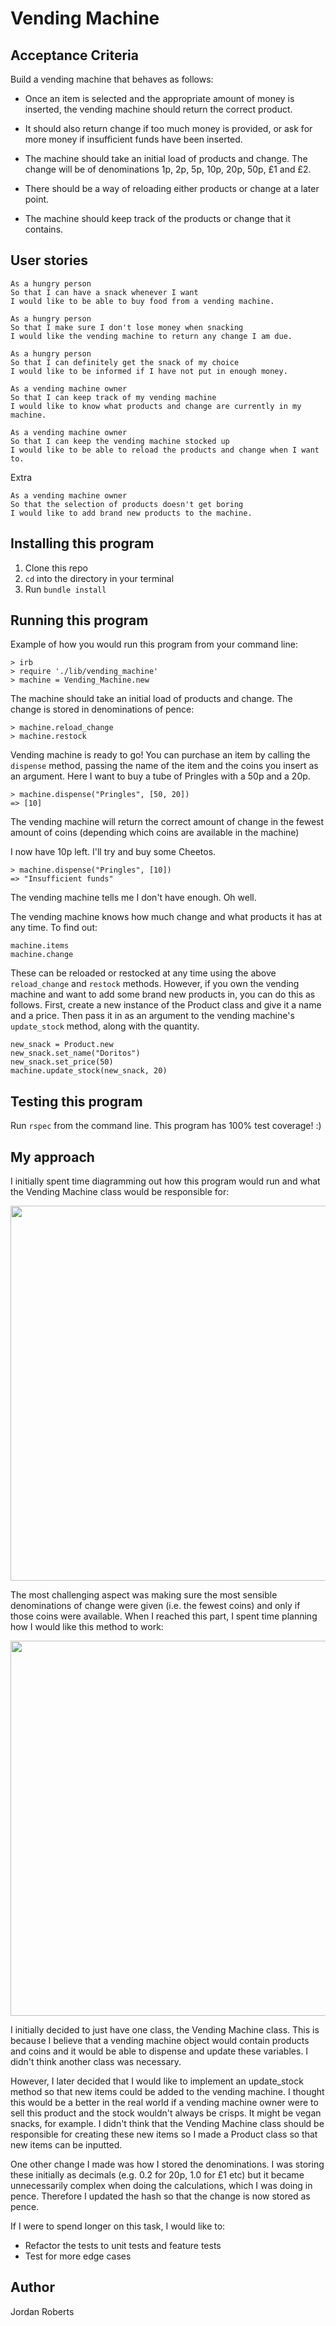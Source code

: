 # Vending Machine

## Acceptance Criteria

Build a vending machine that behaves as follows:

* Once an item is selected and the appropriate amount of money is inserted, the vending machine should return the correct product.

* It should also return change if too much money is provided, or ask for more money if insufficient funds have been inserted.

* The machine should take an initial load of products and change. The change will be of denominations 1p, 2p, 5p, 10p, 20p, 50p, £1 and £2.

* There should be a way of reloading either products or change at a later point.

* The machine should keep track of the products or change that it contains.

## User stories

```
As a hungry person
So that I can have a snack whenever I want
I would like to be able to buy food from a vending machine.

As a hungry person
So that I make sure I don't lose money when snacking
I would like the vending machine to return any change I am due.

As a hungry person
So that I can definitely get the snack of my choice
I would like to be informed if I have not put in enough money.

As a vending machine owner
So that I can keep track of my vending machine
I would like to know what products and change are currently in my machine.

As a vending machine owner
So that I can keep the vending machine stocked up
I would like to be able to reload the products and change when I want to.
```

Extra
```
As a vending machine owner
So that the selection of products doesn't get boring
I would like to add brand new products to the machine.
```

## Installing this program

1. Clone this repo
2. `cd` into the directory in your terminal
3. Run `bundle install`

## Running this program

Example of how you would run this program from your command line:

```
> irb
> require './lib/vending_machine'
> machine = Vending_Machine.new
```
The machine should take an initial load of products and change. The change is stored in denominations of pence:

```
> machine.reload_change
> machine.restock

```

Vending machine is ready to go! You can purchase an item by calling the `dispense` method, passing the name of the item and the coins you insert as an argument. Here I want to buy a tube of Pringles with a 50p and a 20p.

```
> machine.dispense("Pringles", [50, 20])
=> [10]
```
The vending machine will return the correct amount of change in the fewest amount of coins (depending which coins are available in the machine)

I now have 10p left. I'll try and buy some Cheetos.
```
> machine.dispense("Pringles", [10])
=> "Insufficient funds"
```
The vending machine tells me I don't have enough. Oh well.

The vending machine knows how much change and what products it has at any time. To find out:

```
machine.items
machine.change
```

These can be reloaded or restocked at any time using the above `reload_change` and `restock` methods. However, if you own the vending machine and want to add some brand new products in, you can do this as follows. First, create a new instance of the Product class and give it a name and a price. Then pass it in as an argument to the vending machine's `update_stock` method, along with the quantity.

```
new_snack = Product.new
new_snack.set_name("Doritos")
new_snack.set_price(50)
machine.update_stock(new_snack, 20)
```

## Testing this program

Run `rspec` from the command line. This program has 100% test coverage! :)

## My approach

I initially spent time diagramming out how this program would run and what the Vending Machine class would be responsible for:

<div align="center">
    <img src="Plan1.png" width="600px"</img>
</div>

The most challenging aspect was making sure the most sensible denominations of change were given (i.e. the fewest coins) and only if those coins were available. When I reached this part, I spent time planning how I would like this method to work:

<div align="center">
    <img src="Plan2.png" width="600px"</img>
</div>

I initially decided to just have one class, the Vending Machine class. This is because I believe that a vending machine object would contain products and coins and it would be able to dispense and update these variables. I didn't think another class was necessary.

However, I later decided that I would like to implement an update_stock method so that new items could be added to the vending machine. I thought this would be a better in the real world if a vending machine owner were to sell this product and the stock wouldn't always be crisps. It might be vegan snacks, for example. I didn't think that the Vending Machine class should be responsible for creating these new items so I made a Product class so that new items can be inputted.

One other change I made was how I stored the denominations. I was storing these initially as decimals (e.g. 0.2 for 20p, 1.0 for £1 etc) but it became unnecessarily complex when doing the calculations, which I was doing in pence. Therefore I updated the hash so that the change is now stored as pence.

If I were to spend longer on this task, I would like to:

* Refactor the tests to unit tests and feature tests
* Test for more edge cases

## Author
Jordan Roberts
